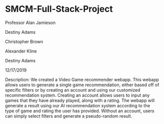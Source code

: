 # SMCM-Full-Stack-Project
Professor Alan Jamieson

Destiny Adams

Christopher Brown

Alexander Kline

Destiny Adams

12/17/2019

Description: We created a Video Game recommender webapp. This webapp allows users to generate a single game recommendation, either based off of specific filters or by creating an account and using our customized recommendation system. Creating an account allows users to input any games that they have already played, along with a rating. The webapp will generate a result using our AI recommendation system according to the type of game and rating the user has provided. Without an account, users can simply select filters and generate a pseudo-random result.
